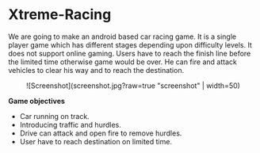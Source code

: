 # Xtreme-Racing

We are going to make an android based car racing game. It is a single player game which has different stages depending upon difficulty levels. It does not support online gaming. Users have to reach the finish line before the limited time otherwise game would be over. He can fire and attack vehicles to clear his way and to reach the destination.

<p align="center">
  ![Screenshot](screenshot.jpg?raw=true "screenshot" | width=50)
</p>

**Game objectives**
* Car running on track.
* Introducing traffic and hurdles.
* Drive can attack and open fire to remove hurdles.
* User have to reach destination on limited time.

